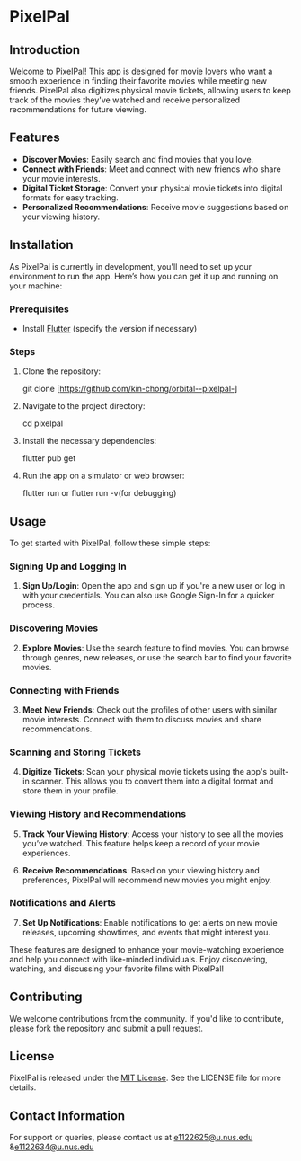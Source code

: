 # PixelPal

## Introduction
Welcome to PixelPal! This app is designed for movie lovers who want a smooth experience in finding their favorite movies while meeting new friends. PixelPal also digitizes physical movie tickets, allowing users to keep track of the movies they've watched and receive personalized recommendations for future viewing.

## Features
- **Discover Movies**: Easily search and find movies that you love.
- **Connect with Friends**: Meet and connect with new friends who share your movie interests.
- **Digital Ticket Storage**: Convert your physical movie tickets into digital formats for easy tracking.
- **Personalized Recommendations**: Receive movie suggestions based on your viewing history.

## Installation
As PixelPal is currently in development, you'll need to set up your environment to run the app. Here’s how you can get it up and running on your machine:

### Prerequisites
- Install [Flutter](https://flutter.dev/docs/get-started/install) (specify the version if necessary)

### Steps
1. Clone the repository:

    git clone [https://github.com/kin-chong/orbital--pixelpal-]

2. Navigate to the project directory:

    cd pixelpal

3. Install the necessary dependencies:

    flutter pub get

4. Run the app on a simulator or web browser:

    flutter run or flutter run -v(for debugging)

## Usage
To get started with PixelPal, follow these simple steps:

### Signing Up and Logging In
1. **Sign Up/Login**: Open the app and sign up if you're a new user or log in with your credentials. You can also use Google Sign-In for a quicker process.

### Discovering Movies
2. **Explore Movies**: Use the search feature to find movies. You can browse through genres, new releases, or use the search bar to find your favorite movies.

### Connecting with Friends
3. **Meet New Friends**: Check out the profiles of other users with similar movie interests. Connect with them to discuss movies and share recommendations.

### Scanning and Storing Tickets
4. **Digitize Tickets**: Scan your physical movie tickets using the app's built-in scanner. This allows you to convert them into a digital format and store them in your profile.

### Viewing History and Recommendations
5. **Track Your Viewing History**: Access your history to see all the movies you’ve watched. This feature helps keep a record of your movie experiences.

6. **Receive Recommendations**: Based on your viewing history and preferences, PixelPal will recommend new movies you might enjoy.

### Notifications and Alerts
7. **Set Up Notifications**: Enable notifications to get alerts on new movie releases, upcoming showtimes, and events that might interest you.

These features are designed to enhance your movie-watching experience and help you connect with like-minded individuals. Enjoy discovering, watching, and discussing your favorite films with PixelPal!


## Contributing
We welcome contributions from the community. If you'd like to contribute, please fork the repository and submit a pull request.

## License
PixelPal is released under the [MIT License](LICENSE.md). See the LICENSE file for more details.

## Contact Information
For support or queries, please contact us at e1122625@u.nus.edu &e1122634@u.nus.edu
